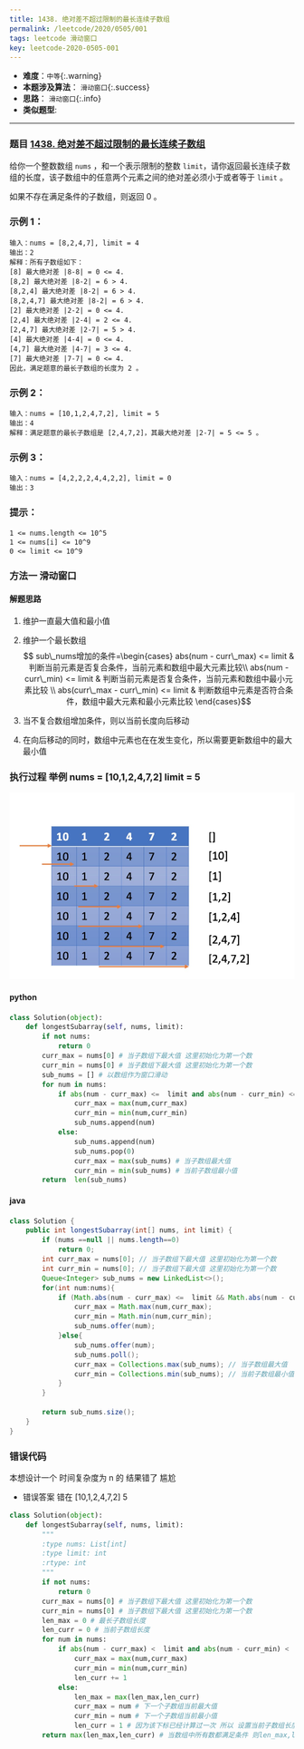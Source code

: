 ```yaml
---
title: 1438. 绝对差不超过限制的最长连续子数组
permalink: /leetcode/2020/0505/001
tags: leetcode 滑动窗口
key: leetcode-2020-0505-001
---
```

- __难度__：`中等`{:.warning}
- __本题涉及算法__： `滑动窗口`{:.success}
- __思路__：  `滑动窗口`{:.info}
- __类似题型__:

---

### 题目 [1438. 绝对差不超过限制的最长连续子数组](https://leetcode-cn.com/problems/longest-continuous-subarray-with-absolute-diff-less-than-or-equal-to-limit/)

给你一个整数数组 `nums` ，和一个表示限制的整数 `limit`，请你返回最长连续子数组的长度，该子数组中的任意两个元素之间的绝对差必须小于或者等于 `limit` 。

如果不存在满足条件的子数组，则返回 0 。

### 示例 1：
```
输入：nums = [8,2,4,7], limit = 4
输出：2
解释：所有子数组如下：
[8] 最大绝对差 |8-8| = 0 <= 4.
[8,2] 最大绝对差 |8-2| = 6 > 4.
[8,2,4] 最大绝对差 |8-2| = 6 > 4.
[8,2,4,7] 最大绝对差 |8-2| = 6 > 4.
[2] 最大绝对差 |2-2| = 0 <= 4.
[2,4] 最大绝对差 |2-4| = 2 <= 4.
[2,4,7] 最大绝对差 |2-7| = 5 > 4.
[4] 最大绝对差 |4-4| = 0 <= 4.
[4,7] 最大绝对差 |4-7| = 3 <= 4.
[7] 最大绝对差 |7-7| = 0 <= 4.
因此，满足题意的最长子数组的长度为 2 。
```
### 示例 2：
```
输入：nums = [10,1,2,4,7,2], limit = 5
输出：4
解释：满足题意的最长子数组是 [2,4,7,2]，其最大绝对差 |2-7| = 5 <= 5 。
```
### 示例 3：
```
输入：nums = [4,2,2,2,4,4,2,2], limit = 0
输出：3
```

### 提示：
```
1 <= nums.length <= 10^5
1 <= nums[i] <= 10^9
0 <= limit <= 10^9
```

### 方法一 滑动窗口
#### 解题思路
1. 维护一直最大值和最小值
2. 维护一个最长数组
$$ sub\_nums增加的条件=\begin{cases}
abs(num - curr\_max) <=  limit & 判断当前元素是否复合条件，当前元素和数组中最大元素比较\\
abs(num - curr\_min) <=  limit & 判断当前元素是否复合条件，当前元素和数组中最小元素比较 \\
abs(curr\_max - curr\_min) <= limit & 判断数组中元素是否符合条件，数组中最大元素和最小元素比较
\end{cases}$$

3. 当不复合数组增加条件，则以当前长度向后移动
4. 在向后移动的同时，数组中元素也在在发生变化，所以需要更新数组中的最大最小值

### 执行过程 举例 nums = [10,1,2,4,7,2] limit = 5

![pic](/assets/images/leetcode/0505/Jietu20200506-011907@2x.jpg)

#### python
```python
class Solution(object):
    def longestSubarray(self, nums, limit):
        if not nums:
            return 0
        curr_max = nums[0] # 当子数组下最大值 这里初始化为第一个数
        curr_min = nums[0] # 当子数组下最大值 这里初始化为第一个数
        sub_nums = [] # 以数组作为窗口滑动
        for num in nums:
            if abs(num - curr_max) <=  limit and abs(num - curr_min) <=  limit and abs(curr_max - curr_min) <= limit:
                curr_max = max(num,curr_max)
                curr_min = min(num,curr_min)
                sub_nums.append(num)
            else:    
                sub_nums.append(num)
                sub_nums.pop(0)
                curr_max = max(sub_nums) # 当子数组最大值
                curr_min = min(sub_nums) # 当前子数组最小值
        return  len(sub_nums)
```

#### java
```java
class Solution {
    public int longestSubarray(int[] nums, int limit) {
        if (nums ==null || nums.length==0)
            return 0;
        int curr_max = nums[0]; // 当子数组下最大值 这里初始化为第一个数
        int curr_min = nums[0]; // 当子数组下最大值 这里初始化为第一个数
        Queue<Integer> sub_nums = new LinkedList<>();
        for(int num:nums){
            if (Math.abs(num - curr_max) <=  limit && Math.abs(num - curr_min) <=  limit && Math.abs(curr_max - curr_min) <= limit) {
                curr_max = Math.max(num,curr_max);
                curr_min = Math.min(num,curr_min);
                sub_nums.offer(num);
            }else{
                sub_nums.offer(num);
                sub_nums.poll();
                curr_max = Collections.max(sub_nums); // 当子数组最大值
                curr_min = Collections.min(sub_nums); // 当前子数组最小值
            }
        }

        return sub_nums.size();
    }
}
```

### 错误代码
本想设计一个 时间复杂度为 n 的 结果错了 尴尬
- 错误答案 错在 [10,1,2,4,7,2] 5
```python
class Solution(object):
    def longestSubarray(self, nums, limit):
        """
        :type nums: List[int]
        :type limit: int
        :rtype: int
        """
        if not nums:
            return 0
        curr_max = nums[0] # 当子数组下最大值 这里初始化为第一个数
        curr_min = nums[0] # 当子数组下最大值 这里初始化为第一个数
        len_max = 0 # 最长子数组长度
        len_curr = 0 # 当前子数组长度
        for num in nums:
            if abs(num - curr_max) <  limit and abs(num - curr_min) <  limit:
                curr_max = max(num,curr_max)
                curr_min = min(num,curr_min)
                len_curr += 1
            else:
                len_max = max(len_max,len_curr)
                curr_max = num # 下一个子数组当前最大值
                curr_min = num # 下一个子数组当前最小值
                len_curr = 1 # 因为该下标已经计算过一次 所以 设置当前子数组长度为 1
        return max(len_max,len_curr) # 当数组中所有数都满足条件 则len_max,len_curr 进行比较
```

